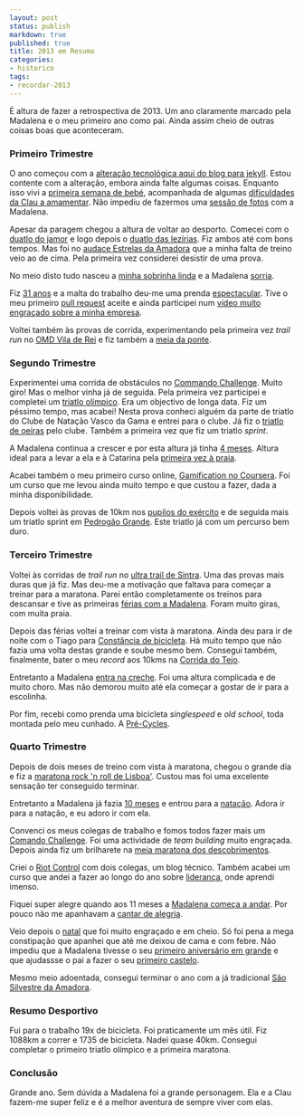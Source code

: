 ```yaml
---
layout: post
status: publish
markdown: true
published: true
title: 2013 em Resumo
categories:
- historico
tags:
- recordar-2013
---
```


É altura de fazer a retrospectiva de 2013. Um ano claramente marcado pela Madalena
e o meu primeiro ano como pai. Ainda assim cheio de outras coisas boas que aconteceram.

### Primeiro Trimestre

O ano começou com a [alteração tecnológica aqui do blog para jekyll](/2013/01/03/arzebiu-on-jekyll).
Estou contente com a alteração, embora ainda falte algumas coisas. Enquanto isso
vivi a [primeira semana de bebé](/2013/01/04/1-semana-de-bebe), acompanhada de
algumas [dificuldades da Clau a amamentar](/2013/01/13/mastite). Não impediu
de fazermos uma [sessão de fotos](/2013/01/14/sessao-fotografica-recem-nascidos) com a Madalena.

Apesar da paragem chegou a altura de voltar ao desporto. Comecei com o
[duatlo do jamor](/2013/01/27/duatlo-jamor-2013) e logo depois o
[duatlo das lezírias](/2013/02/10/duatlo-das-lezirias-2013). Fiz ambos até com
bons tempos. Mas foi no [audace Estrelas da Amadora](/2013/02/24/ii-audace-estrelas-da-amadora)
que a minha falta de treino veio ao de cima. Pela primeira vez considerei desistir
de uma prova.

No meio disto tudo nasceu a [minha sobrinha linda](/2013/02/24/sou-tio/) e a Madalena
[sorria](/2013/03/04/o-sorriso-da-madalena.markdown/).

Fiz [31 anos](/2013/03/04/31-anitos) e a malta do trabalho deu-me uma prenda
[espectacular](/2013/03/07/prenda-swat-madalena). Tive o meu primeiro [pull request](/2013/03/08/primeiro-pull-request-aceite)
aceite e ainda participei num [vídeo muito engraçado sobre a minha empresa](/2013/03/28/rupeal-we-are-one).

Voltei também às provas de corrida, experimentando pela primeira vez _trail run_ no
[OMD Vila de Rei](/2013/03/10/oh-meu-deus-vila-de-rei) e fiz também a
[meia da ponte](/2013/03/24/meia-da-ponte).

### Segundo Trimestre

Experimentei uma corrida de obstáculos no [Commando Challenge](/2013/04/08/comando-challenge). Muito giro!
Mas o melhor vinha já de seguida. Pela primeira vez participei e completei
um [triatlo olímpico](/2013/04/29/triatlo-olimpico-do-estoril). Era um objectivo
de longa data. Fiz um péssimo tempo, mas acabei! Nesta prova conheci alguém
da parte de triatlo do Clube de Natação Vasco da Gama e entrei para o clube.
Já fiz o [triatlo de oeiras](/2013/06/09/triatlo-sprint-oeiras) pelo clube. Também
a primeira vez que fiz um triatlo _sprint_.

A Madalena continua a crescer e por esta altura já tinha [4 meses](/2013/05/07/4-meses-da-madalena).
Altura ideal para a levar a ela e à Catarina pela [primeira vez à praia](/2013/06/13/madalena-catarina-na-praia).

Acabei também o meu primeiro curso online, [Gamification no Coursera](/2013/05/13/gamification). Foi um
curso que me levou ainda muito tempo e que custou a fazer, dada a minha disponibilidade.

Depois voltei às provas de 10km nos [pupilos do exército](/2013/06/16/pupilos-do-exercito) e de seguida
mais um triatlo sprint em [Pedrogão Grande](/2013/06/29/triatlo--do-zezere). Este triatlo já
com um percurso bem duro.


### Terceiro Trimestre

Voltei às corridas de _trail run_ no [ultra trail de Sintra](/2013/07/14/trip-trail-monte-da-lua). Uma das provas
mais duras que já fiz. Mas deu-me a motivação que faltava para começar a treinar para
a maratona. Parei então completamente os treinos para descansar e tive as primeiras
[férias com a Madalena](/2013/07/18/ferias-madalena). Foram muito giras, com muita
praia.

Depois das férias voltei a treinar com vista à maratona. Ainda deu para ir de noite
com o Tiago para [Constância de bicicleta](/2013/08/27/amadora-constancia). Há muito tempo
que não fazia uma volta destas grande e soube mesmo bem. Consegui também, finalmente,
bater o meu _record_ aos 10kms na [Corrida do Tejo](/2013/09/15/corrida-do-tejo).

Entretanto a Madalena [entra na creche](/2013/09/15/madanlena-escolinha). Foi uma altura
complicada e de muito choro. Mas não demorou muito até ela começar a gostar de ir para
a escolinha.

Por fim, recebi como prenda uma bicicleta _singlespeed_ e _old school_, toda montada
pelo meu cunhado. A [Pré-Cycles](/2013/09/15/singlespeed-pre-cycles).

### Quarto Trimestre

Depois de dois meses de treino com vista à maratona, chegou o grande dia e fiz
a [maratona rock 'n roll de Lisboa'](/2013/10/07/maratona-rock-n-roll-lisboa). Custou
mas foi uma excelente sensação ter conseguido terminar.

Entretanto a Madalena já fazia [10 meses](/2013/10/26/10-meses-da-madalena) e entrou
para a [natação](/2013/11/29/natacao-madalena). Adora ir para a natação, e eu adoro
ir com ela.

Convenci os meus colegas de trabalho e fomos todos fazer mais um [Comando Challenge](/2013/12/01/comando-challenge2).
Foi uma actividade de _team building_ muito engraçada. Depois ainda fiz um brilharete
na [meia maratona dos descobrimentos](/2013/12/08/meia-dos-descobrimentos).

Criei o [Riot Control](/2013/12/05/riot-control) com dois colegas, um blog técnico. Também
acabei um curso que andei a fazer ao longo do ano sobre [liderança](/2013/12/16/lideranca),
onde aprendi imenso.

Fiquei super alegre quando aos 11 meses a [Madalena começa a andar](/2013/12/11/madalena-ja-anda).
Por pouco não me apanhavam a [cantar de alegria](/2013/12/20/feliz-natal-invoicexpress).

Veio depois o [natal](/2013/12/26/natal-2013) que foi muito engraçado e em cheio.
Só foi pena a mega constipação que apanhei que até me deixou de cama e com febre.
Não impediu que a Madalena tivesse o seu [primeiro aniversário em grande](/2013/12/28/1o-aniversaio-madalena) e
que ajudassse o pai a fazer o seu [primeiro castelo](/2013/12/27/castelo-madalena).

Mesmo meio adoentada, consegui terminar o ano com a já tradicional
[São Silvestre da Amadora](/2013/12/31/sao-silvestre-da-amadora-2013).

### Resumo Desportivo

Fui para o trabalho 19x de bicicleta. Foi praticamente um mês útil. Fiz 1088km
a correr e 1735 de bicicleta. Nadei quase 40km. Consegui completar o primeiro
triatlo olímpico e a primeira maratona.

### Conclusão

Grande ano. Sem dúvida a Madalena foi a grande personagem. Ela e a Clau fazem-me
super feliz e é a melhor aventura de sempre viver com elas.
